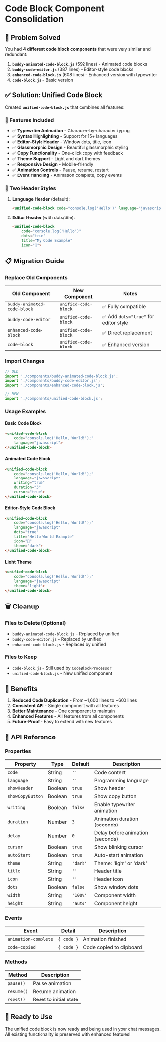 # Code Block Component Consolidation

## 🎯 Problem Solved

You had **4 different code block components** that were very similar and redundant:

1. **`buddy-animated-code-block.js`** (592 lines) - Animated code blocks
2. **`buddy-code-editor.js`** (387 lines) - Editor-style code blocks  
3. **`enhanced-code-block.js`** (608 lines) - Enhanced version with typewriter
4. **`code-block.js`** - Basic version

## ✅ Solution: Unified Code Block

Created **`unified-code-block.js`** that combines all features:

### 🚀 Features Included

- ✅ **Typewriter Animation** - Character-by-character typing
- ✅ **Syntax Highlighting** - Support for 15+ languages
- ✅ **Editor-Style Header** - Window dots, title, icon
- ✅ **Glassmorphic Design** - Beautiful glassmorphic styling
- ✅ **Copy Functionality** - One-click copy with feedback
- ✅ **Theme Support** - Light and dark themes
- ✅ **Responsive Design** - Mobile-friendly
- ✅ **Animation Controls** - Pause, resume, restart
- ✅ **Event Handling** - Animation complete, copy events

### 🎨 Two Header Styles

1. **Language Header** (default):
   ```html
   <unified-code-block code="console.log('Hello')" language="javascript">
   ```

2. **Editor Header** (with dots/title):
   ```html
   <unified-code-block 
       code="console.log('Hello')" 
       dots="true"
       title="My Code Example"
       icon="🚀">
   ```

## 📋 Migration Guide

### Replace Old Components

| Old Component | New Component | Notes |
|---------------|---------------|-------|
| `buddy-animated-code-block` | `unified-code-block` | ✅ Fully compatible |
| `buddy-code-editor` | `unified-code-block` | ✅ Add `dots="true"` for editor style |
| `enhanced-code-block` | `unified-code-block` | ✅ Direct replacement |
| `code-block` | `unified-code-block` | ✅ Enhanced version |

### Import Changes

```javascript
// OLD
import './components/buddy-animated-code-block.js';
import './components/buddy-code-editor.js';
import './components/enhanced-code-block.js';

// NEW
import './components/unified-code-block.js';
```

### Usage Examples

#### Basic Code Block
```html
<unified-code-block 
    code="console.log('Hello, World!');"
    language="javascript">
</unified-code-block>
```

#### Animated Code Block
```html
<unified-code-block 
    code="console.log('Hello, World!');"
    language="javascript"
    writing="true"
    duration="3"
    cursor="true">
</unified-code-block>
```

#### Editor-Style Code Block
```html
<unified-code-block 
    code="console.log('Hello, World!');"
    language="javascript"
    dots="true"
    title="Hello World Example"
    icon="🚀"
    theme="dark">
</unified-code-block>
```

#### Light Theme
```html
<unified-code-block 
    code="console.log('Hello, World!');"
    language="javascript"
    theme="light">
</unified-code-block>
```

## 🗑️ Cleanup

### Files to Delete (Optional)
- `buddy-animated-code-block.js` - Replaced by unified
- `buddy-code-editor.js` - Replaced by unified  
- `enhanced-code-block.js` - Replaced by unified

### Files to Keep
- `code-block.js` - Still used by `CodeBlockProcessor`
- `unified-code-block.js` - New unified component

## 🎉 Benefits

1. **Reduced Code Duplication** - From ~1,600 lines to ~600 lines
2. **Consistent API** - Single component with all features
3. **Better Maintenance** - One component to maintain
4. **Enhanced Features** - All features from all components
5. **Future-Proof** - Easy to extend with new features

## 🔧 API Reference

### Properties

| Property | Type | Default | Description |
|----------|------|---------|-------------|
| `code` | String | `''` | Code content |
| `language` | String | `''` | Programming language |
| `showHeader` | Boolean | `true` | Show header |
| `showCopyButton` | Boolean | `true` | Show copy button |
| `writing` | Boolean | `false` | Enable typewriter animation |
| `duration` | Number | `3` | Animation duration (seconds) |
| `delay` | Number | `0` | Delay before animation (seconds) |
| `cursor` | Boolean | `true` | Show blinking cursor |
| `autoStart` | Boolean | `true` | Auto-start animation |
| `theme` | String | `'dark'` | Theme: 'light' or 'dark' |
| `title` | String | `''` | Header title |
| `icon` | String | `''` | Header icon |
| `dots` | Boolean | `false` | Show window dots |
| `width` | String | `'100%'` | Component width |
| `height` | String | `'auto'` | Component height |

### Events

| Event | Detail | Description |
|-------|--------|-------------|
| `animation-complete` | `{ code }` | Animation finished |
| `code-copied` | `{ code }` | Code copied to clipboard |

### Methods

| Method | Description |
|--------|-------------|
| `pause()` | Pause animation |
| `resume()` | Resume animation |
| `reset()` | Reset to initial state |

## 🚀 Ready to Use

The unified code block is now ready and being used in your chat messages. All existing functionality is preserved with enhanced features! 
